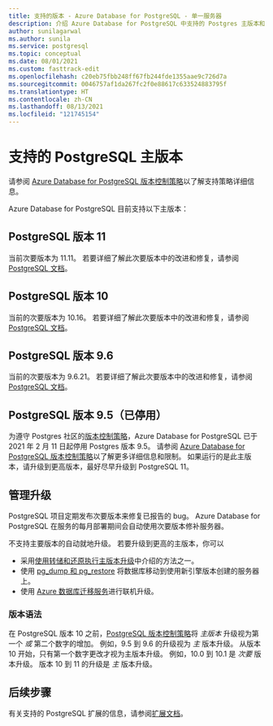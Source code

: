 ```yaml
---
title: 支持的版本 - Azure Database for PostgreSQL - 单一服务器
description: 介绍 Azure Database for PostgreSQL 中支持的 Postgres 主版本和次要版本 - 单一服务器。
author: sunilagarwal
ms.author: sunila
ms.service: postgresql
ms.topic: conceptual
ms.date: 08/01/2021
ms.custom: fasttrack-edit
ms.openlocfilehash: c20eb75fbb248ff67fb244fde1355aae9c726d7a
ms.sourcegitcommit: 0046757af1da267fc2f0e88617c633524883795f
ms.translationtype: HT
ms.contentlocale: zh-CN
ms.lasthandoff: 08/13/2021
ms.locfileid: "121745154"
---
```

# <a name="supported-postgresql-major-versions"></a>支持的 PostgreSQL 主版本

请参阅 [Azure Database for PostgreSQL 版本控制策略](concepts-version-policy.md)以了解支持策略详细信息。

Azure Database for PostgreSQL 目前支持以下主版本：

## <a name="postgresql-version-11"></a>PostgreSQL 版本 11
当前次要版本为 11.11。 若要详细了解此次要版本中的改进和修复，请参阅 [PostgreSQL 文档](https://www.postgresql.org/docs/11/static/release-11-11.html)。

## <a name="postgresql-version-10"></a>PostgreSQL 版本 10
当前的次要版本为 10.16。 若要详细了解此次要版本中的改进和修复，请参阅 [PostgreSQL 文档](https://www.postgresql.org/docs/10/static/release-10-16.html)。

## <a name="postgresql-version-96"></a>PostgreSQL 版本 9.6
当前的次要版本为 9.6.21。 若要详细了解此次要版本中的改进和修复，请参阅 [PostgreSQL 文档](https://www.postgresql.org/docs/9.6/static/release-9-6-21.html)。

## <a name="postgresql-version-95-retired"></a>PostgreSQL 版本 9.5（已停用）
为遵守 Postgres 社区的[版本控制策略](https://www.postgresql.org/support/versioning/)，Azure Database for PostgreSQL 已于 2021 年 2 月 11 日起停用 Postgres 版本 9.5。 请参阅 [Azure Database for PostgreSQL 版本控制策略](concepts-version-policy.md)以了解更多详细信息和限制。 如果运行的是此主版本，请升级到更高版本，最好尽早升级到 PostgreSQL 11。

## <a name="managing-upgrades"></a>管理升级
PostgreSQL 项目定期发布次要版本来修复已报告的 bug。 Azure Database for PostgreSQL 在服务的每月部署期间会自动使用次要版本修补服务器。 

不支持主要版本的自动就地升级。 若要升级到更高的主版本，你可以 
   * 采用[使用转储和还原执行主版本升级](./how-to-upgrade-using-dump-and-restore.md)中介绍的方法之一。
   * 使用 [pg_dump 和 pg_restore](./howto-migrate-using-dump-and-restore.md) 将数据库移动到使用新引擎版本创建的服务器上。
   * 使用 [Azure 数据库迁移服务](..\dms\tutorial-azure-postgresql-to-azure-postgresql-online-portal.md)进行联机升级。

### <a name="version-syntax"></a>版本语法
在 PostgreSQL 版本 10 之前，[PostgreSQL 版本控制策略](https://www.postgresql.org/support/versioning/)将 _主版本_ 升级视为第一个 _或_ 第二个数字的增加。 例如，9.5 到 9.6 的升级视为 _主_ 版本升级。 从版本 10 开始，只有第一个数字更改才视为主版本升级。 例如，10.0 到 10.1 是 _次要_ 版本升级。 版本 10 到 11 的升级是 _主_ 版本升级。

## <a name="next-steps"></a>后续步骤
有关支持的 PostgreSQL 扩展的信息，请参阅[扩展文档](concepts-extensions.md)。
